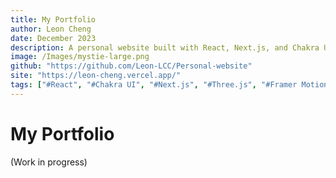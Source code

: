 ```yaml
---
title: My Portfolio
author: Leon Cheng
date: December 2023
description: A personal website built with React, Next.js, and Chakra UI. Some cool animations are also added with Framer Motion and Three.js.
image: /Images/mystie-large.png
github: "https://github.com/Leon-LCC/Personal-website"
site: "https://leon-cheng.vercel.app/"
tags: ["#React", "#Chakra UI", "#Next.js", "#Three.js", "#Framer Motion", "#Markdown", "#Vercel"]
---
```

# My Portfolio
(Work in progress)